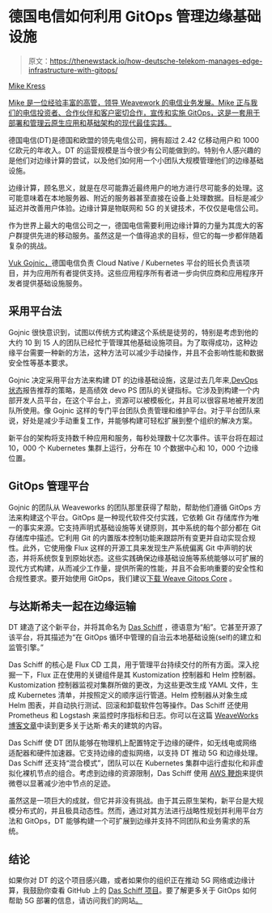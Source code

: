# 德国电信如何利用 GitOps 管理边缘基础设施

> 原文：<https://thenewstack.io/how-deutsche-telekom-manages-edge-infrastructure-with-gitops/>

[](https://www.linkedin.com/in/mkress/)

[Mike Kress](https://www.linkedin.com/in/mkress/)

[Mike 是一位经验丰富的高管，领导 Weavework 的电信业务发展。Mike 正与我们的电信投资者、合作伙伴和客户密切合作，宣传和实施 GitOps，这是一套用于部署和管理云原生应用和基础架构的现代最佳实践。](https://www.linkedin.com/in/mkress/)

[](https://www.linkedin.com/in/mkress/)[](https://www.linkedin.com/in/mkress/)

德国电信(DT)是德国和欧盟的领先电信公司，拥有超过 2.42 亿移动用户和 1000 亿欧元的年收入。DT 的运营规模是当今很少有公司能做到的。特别令人感兴趣的是他们对边缘计算的尝试，以及他们如何用一个小团队大规模管理他们的边缘基础设施。

边缘计算，顾名思义，就是在尽可能靠近最终用户的地方进行尽可能多的处理。这可能意味着在本地服务器、附近的服务器甚至直接在设备上处理数据。目标是减少延迟并改善用户体验。边缘计算是物联网和 5G 的关键技术，不仅仅是电信公司。

作为世界上最大的电信公司之一，德国电信需要利用边缘计算的力量为其庞大的客户群提供先进的移动服务。虽然这是一个值得追求的目标，但它的每一步都伴随着复杂的挑战。

[Vuk Gojnic，](https://twitter.com/vukgojnic)德国电信负责 Cloud Native / Kubernetes 平台的班长负责该项目，并为应用所有者提供支持。这些应用程序所有者进一步向供应商和应用程序开发者提供基础设施服务。

## **采用平台法**

Gojnic 很快意识到，试图以传统方式构建这个系统是徒劳的，特别是考虑到他的大约 10 到 15 人的团队已经忙于管理其他基础设施项目。为了取得成功，这种边缘平台需要一种新的方法，这种方法可以减少手动操作，并且不会影响性能和数据安全性等基本要求。

Gojnic 决定采用平台方法来构建 DT 的边缘基础设施，这是过去几年来,[DevOps 状态](https://puppet.com/resources/report/2021-state-of-devops-report)报告推荐的策略，是高绩效 devo PS 团队的关键指标。它涉及到构建一个内部开发人员平台，在这个平台上，资源可以被模板化，并且可以很容易地被开发团队所使用。像 Gojnic 这样的专门平台团队负责管理和维护平台。对于平台团队来说，好处是减少手动重复工作，并能够构建可轻松扩展到整个组织的解决方案。

新平台的架构将支持数千种应用和服务，每秒处理数十亿次事件。该平台将在超过 10，000 个 Kubernetes 集群上运行，分布在 10 个数据中心和 10，000 个边缘位置。

## **GitOps 管理平台**

Gojnic 的团队从 Weaveworks 的团队那里获得了帮助，帮助他们遵循 GitOps 方法来构建这个平台。GitOps 是一种现代软件交付实践，它依赖 Git 存储库作为唯一的事实来源。它支持声明式基础设施等关键原则，其中系统的每个部分都在 Git 存储库中描述。它利用 Git 的内置版本控制功能来跟踪所有变更并自动实现合规性。此外，它使用像 Flux 这样的开源工具来发现生产系统偏离 Git 中声明的状态，并将系统恢复到原始状态。这些实践确保边缘基础设施等系统能够以可扩展的现代方式构建，从而减少工作量，提供所需的性能，并且不会影响重要的安全性和合规性要求。要开始使用 GitOps，我们建议[下载 Weave Gitops Core](https://www.weave.works/product/gitops-core) 。

## **与达斯希夫一起在边缘运输**

DT 建造了这个新平台，并将其命名为 [Das Schiff](https://github.com/telekom/das-schiff) ，德语意为“船”。它甚至开源了该平台，将其描述为“在 GitOps 循环中管理的自治云本地基础设施(self)的建立和监管引擎。”

Das Schiff 的核心是 Flux CD 工具，用于管理平台持续交付的所有方面。深入挖掘一下，Flux 正在使用的关键组件是其 Kustomization 控制器和 Helm 控制器。Kustomization 控制器监视对集群所做的更改，为这些更改生成 YAML 文件，生成 Kubernetes 清单，并按照定义的顺序运行管道。Helm 控制器从对象生成 Helm 图表，并自动执行测试、回滚和卸载软件包等操作。Das Schiff 还使用 Prometheus 和 Logstash 来监控时序指标和日志。你可以在这篇 [WeaveWorks 博客文章](https://www.weave.works/blog/multi-cluster-kubernetes-on-microvms-for-bare-metal)中读到更多关于达斯·希夫的建筑的内容。

Das Schiff 使 DT 团队能够在物理机上配置特定于边缘的硬件，如无线电或网络适配器和硬件加速器。它支持边缘的虚拟网络，以支持 DT 推动 5G 和边缘处理。Das Schiff 还支持“混合模式”，团队可以在 Kubernetes 集群中运行虚拟化和非虚拟化裸机节点的组合。考虑到边缘的资源限制，Das Schiff 使用 [AWS 鞭炮](https://aws.amazon.com/blogs/aws/firecracker-lightweight-virtualization-for-serverless-computing/)来提供微卷以显著减少池中节点的足迹。

虽然这是一项巨大的成就，但它并非没有挑战。由于其云原生架构，新平台是大规模分布式的，并且极具动态性。然而，通过对其方法进行战略性规划并利用平台方法和 GitOps，DT 能够构建一个可扩展到边缘并支持不同团队和业务需求的系统。

## **结论**

如果你对 DT 的这个项目感兴趣，或者如果你的组织正在推动 5G 网络或边缘计算，我鼓励你查看 GitHub 上的 [Das Schiff 项目](https://github.com/telekom/das-schiff)。要了解更多关于 GitOps 如何帮助 5G 部署的信息，请访问我们的网站[。](https://www.weave.works/solutions/telco/)

<svg xmlns:xlink="http://www.w3.org/1999/xlink" viewBox="0 0 68 31" version="1.1"><title>Group</title> <desc>Created with Sketch.</desc></svg>